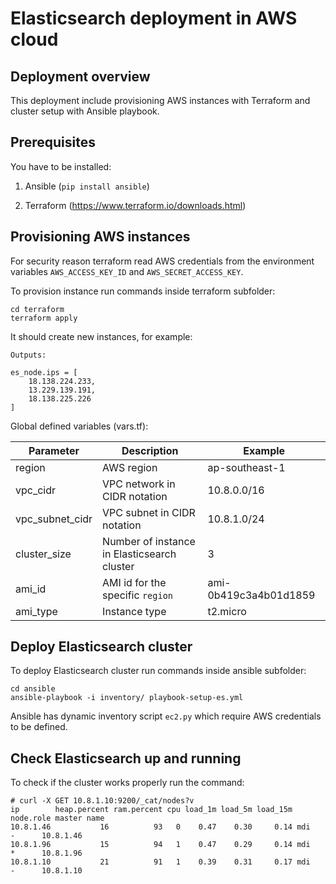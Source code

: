 # Elasticsearch deployment in AWS cloud

## Deployment overview

This deployment include provisioning AWS instances with Terraform and cluster setup with Ansible playbook.



## Prerequisites

You have to be installed:

1. Ansible (`pip install ansible`)

2. Terraform (<https://www.terraform.io/downloads.html>)



## Provisioning AWS instances

For security reason terraform read AWS credentials from the environment variables `AWS_ACCESS_KEY_ID` and `AWS_SECRET_ACCESS_KEY`.

To provision instance run commands inside terraform subfolder:

```
cd terraform
terraform apply
```

It should create new instances, for example:

```
Outputs:

es_node.ips = [
    18.138.224.233,
    13.229.139.191,
    18.138.225.226
]
```



Global defined variables (vars.tf):

| Parameter       | Description                                 | Example               |
| --------------- | ------------------------------------------- | --------------------- |
| region          | AWS region                                  | ap-southeast-1        |
| vpc_cidr        | VPC network in CIDR notation                | 10.8.0.0/16           |
| vpc_subnet_cidr | VPC subnet in CIDR notation                 | 10.8.1.0/24           |
| cluster_size    | Number of instance in Elasticsearch cluster | 3                     |
| ami_id          | AMI id for the specific `region`            | ami-0b419c3a4b01d1859 |
| ami_type        | Instance type                               | t2.micro              |



## Deploy Elasticsearch cluster

To deploy Elasticsearch cluster run commands inside ansible subfolder:

```
cd ansible
ansible-playbook -i inventory/ playbook-setup-es.yml
```

Ansible has dynamic inventory script `ec2.py` which require AWS credentials to be defined.



## Check Elasticsearch up and running

To check if the cluster works properly run the command:

```
# curl -X GET 10.8.1.10:9200/_cat/nodes?v
ip        heap.percent ram.percent cpu load_1m load_5m load_15m node.role master name
10.8.1.46           16          93   0    0.47    0.30     0.14 mdi       -      10.8.1.46
10.8.1.96           15          94   1    0.47    0.29     0.14 mdi       *      10.8.1.96
10.8.1.10           21          91   1    0.39    0.31     0.17 mdi       -      10.8.1.10
```
